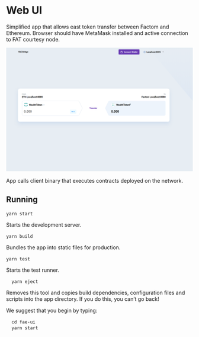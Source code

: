 # Web UI

Simplified app that allows east token transfer between Factom and Ethereum. Browser should have MetaMask installed and active connection to FAT courtesy node.

![FAE UI](images/transfer-ui.png)

App calls client binary that executes contracts deployed on the network.

## Running

```
yarn start
```
Starts the development server.

```
yarn build
```
Bundles the app into static files for production.

```
yarn test
```
Starts the test runner.

```
  yarn eject
```
Removes this tool and copies build dependencies, configuration files
    and scripts into the app directory. If you do this, you can’t go back!

We suggest that you begin by typing:

```
  cd fae-ui
  yarn start
```
